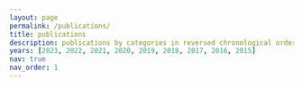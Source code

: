 ```yaml
---
layout: page
permalink: /publications/
title: publications
description: publications by categories in reversed chronological order.
years: [2023, 2022, 2021, 2020, 2019, 2018, 2017, 2016, 2015]
nav: true
nav_order: 1
---
```

<!-- _pages/publications.md -->
<div class="publications">

<!--

{%- for y in page.years %}
  <h2 class="year">{{y}}</h2>
  {% bibliography -f papers -q @*[year={{y}}]* %}
{% endfor %}

-->

<script src="https://bibbase.org/show?bib=https%3A%2F%2Fbibbase.org%2Fnetwork%2Ffiles%2F8w9gWseaWC8CpfhLv&noBootstrap=1&jsonp=1"></script>

</div>
